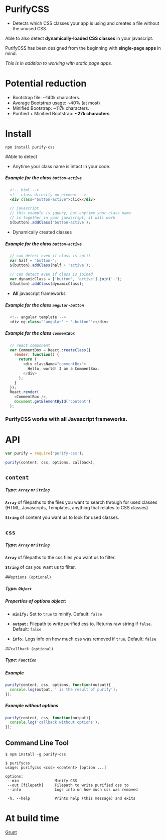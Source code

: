 # PurifyCSS

* Detects which CSS classes your app is using and creates a file without the unused CSS.

Able to also detect **dynamically-loaded CSS classes** in your javascript.

PurifyCSS has been designed from the beginning with **single-page apps** in mind.

*This is in addition to working with static page apps.*

# Potential reduction
* Bootstrap file: ~140k characters.
* Average Bootstrap usage: ~40% (at most)
* Minified Bootstrap: ~117k characters.
* Purified + Minified Bootstrap: **~27k characters**

# Install
```
npm install purify-css
```

#Able to detect
* Anytime your class name is intact in your code.

##### Example for the class ```button-active```
``` html
  <!-- html -->
  <!-- class directly on element -->
  <div class="button-active">click</div>
```

``` javascript
  // javascript
  // this example is jquery, but anytime your class name 
  // is together in your javascript, it will work
  $(button).addClass('button-active');
```

* Dynamically created classes

##### Example for the class ```button-active```
``` javascript
  // can detect even if class is split
  var half = 'button-';
  $(button).addClass(half + 'active');
  
  // can detect even if class is joined
  var dynamicClass = ['button', 'active'].join('-');
  $(button).addClass(dynamicClass);
```

* **All** javascript frameworks

##### Example for the class ```angular-button```
``` javascript
  <!-- angular template -->
  <div ng-class="'angular' + '-button'"></div>
```

##### Example for the class ```commentBox```
```javascript
  // react component
  var CommentBox = React.createClass({
    render: function() {
      return (
        <div className="commentBox">
          Hello, world! I am a CommentBox.
        </div>
      );
    }
  });
  React.render(
    <CommentBox />,
    document.getElementById('content')
  );
```

### PurifyCSS works with all Javascript frameworks.

# API
```javascript
var purify = require('purify-css');

purify(content, css, options, callback);
```

## ```content```
##### Type: ```Array``` or ```String```

**```Array```** of filepaths to the files you want to search through for used classes (HTML, Javascripts, Templates, anything that relates to CSS classes)

**```String```** of content you want us to look for used classes.


## ```css```
##### Type: ```Array``` or ```String```

**```Array```** of filepaths to the css files you want us to filter.

**```String```** of css you want us to filter.


##```options (optional)```
##### Type: ```Object```

##### Properties of options object:

* **```minify:```** Set to ```true``` to minify. Default: ```false```

* **```output:```** Filepath to write purified css to. Returns raw string if ```false```. Default: ```false```

* **```info:```** Logs info on how much css was removed if ```true```. Default: ```false```

##```callback (optional)```
##### Type: ```Function```

##### Example
``` javascript
purify(content, css, options, function(output){
  console.log(output, ' is the result of purify');
});
```

##### Example without options
``` javascript
purify(content, css, function(output){
  console.log('callback without options');
});
```

## Command Line Tool

```
$ npm install -g purify-css
```

```
$ purifycss
usage: purifycss <css> <content> [option ...]

options:
 --min                Minify CSS
 --out [filepath]     Filepath to write purified css to
 --info               Logs info on how much css was removed

 -h, --help           Prints help (this message) and exits
```

# At build time
[Grunt](https://github.com/purifycss/grunt-purify-css)

